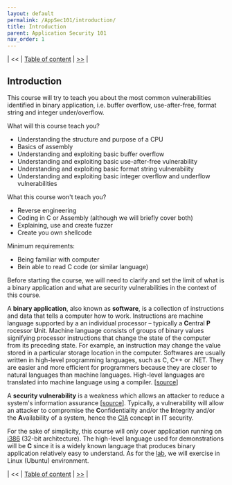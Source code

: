 ```yaml
---
layout: default
permalink: /AppSec101/introduction/
title: Introduction
parent: Application Security 101
nav_order: 1
---
```


| << | [Table of content](https://beaujeant.github.io/AppSec101/) | [>>](https://beaujeant.github.io/AppSec101/cpu/) |

Introduction
------------

This course will try to teach you about the most common vulnerabilities identified in binary application, i.e. buffer overflow, use-after-free, format string and integer under/overflow.

What will this course teach you?
* Understanding the structure and purpose of a CPU
* Basics of assembly
* Understanding and exploiting basic buffer overflow
* Understanding and exploiting basic use-after-free vulnerability
* Understanding and exploiting basic format string vulnerability
* Understanding and exploiting basic integer overflow and underflow vulnerabilities

What this course won't teach you?
* Reverse engineering
* Coding in C or Assembly (although we will briefly cover both)
* Explaining, use and create fuzzer
* Create you own shellcode

Minimum requirements:
* Being familiar with computer
* Bein able to read C code (or similar language)

Before starting the course, we will need to clarify and set the limit of what is a binary application and what are security vulnerabilities in the context of this course.

A __binary application__, also known as __software__, is a collection of instructions and data that tells a computer how to work. Instructions are machine language supported by a an individual processor – typically a __C__​entral __P__​rocessor __U__​nit. Machine language consists of groups of binary values signifying processor instructions that change the state of the computer from its preceding state. For example, an instruction may change the value stored in a particular storage location in the computer. Softwares are usually written in high-level programming languages, such as C, C++ or .NET. They are easier and more efficient for programmers because they are closer to natural languages than machine languages. High-level languages are translated into machine language using a compiler. [[source](https://en.wikipedia.org/wiki/Web_application)]

A __security vulnerability__ is a weakness which allows an attacker to reduce a system's information assurance [[source](https://en.wikipedia.org/wiki/Vulnerability_%28computing%29)]. Typically, a vulnerability will allow an attacker to compromise the __C__​onfidentiality and/or the __I__​ntegrity and/or the __A__​vailability of a system, hence the [CIA](https://en.wikipedia.org/wiki/Information_security#Key_concepts) concept in IT security.

For the sake of simplicity, this course will only cover application running on [i386](https://en.wikipedia.org/wiki/Intel_80386) (32-bit architecture). The high-level language used for demonstrations will be __C__ since it is a widely known language that produces binary application relatively easy to understand. As for the [lab](https://beaujeant.github.io/AppSec101/lab/), we will exercise in Linux (Ubuntu) environment.

| << | [Table of content](https://beaujeant.github.io/AppSec101/) | [>>](https://beaujeant.github.io/AppSec101/cpu/) |
